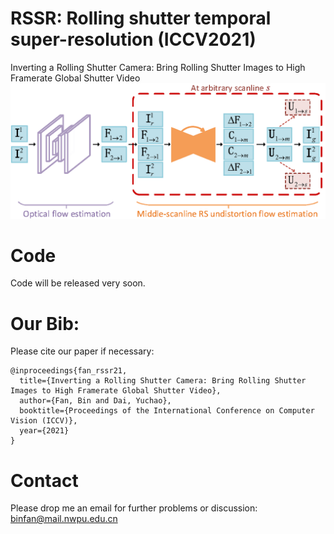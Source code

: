 # RSSR: Rolling shutter temporal super-resolution (ICCV2021)
Inverting a Rolling Shutter Camera: Bring Rolling Shutter Images to High Framerate Global Shutter Video
![alt text](./network_overview.png)



# Code
Code will be released very soon.

# Our Bib:

Please cite our paper if necessary:
```
@inproceedings{fan_rssr21,
  title={Inverting a Rolling Shutter Camera: Bring Rolling Shutter Images to High Framerate Global Shutter Video},
  author={Fan, Bin and Dai, Yuchao},
  booktitle={Proceedings of the International Conference on Computer Vision (ICCV)},
  year={2021}
}
```

# Contact

Please drop me an email for further problems or discussion: binfan@mail.nwpu.edu.cn
